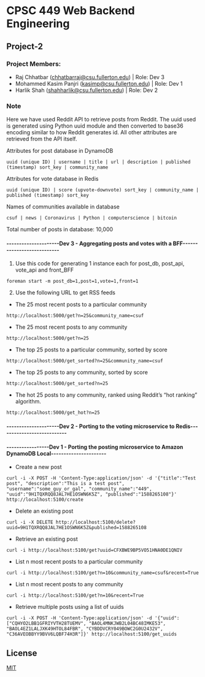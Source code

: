 # CPSC 449 Web Backend Engineering
## Project-2
### Project Members:
* Raj Chhatbar (chhatbarraj@csu.fullerton.edu) | Role: Dev 3
* Mohammed Kasim Panjri (kasimp@csu.fullerton.edu) | Role: Dev 1
* Harlik Shah (shahharlik@csu.fullerton.edu) | Role: Dev 2 


### Note
Here we have used Reddit API to retrieve posts from Reddit. 
The uuid used is generated using Python uuid module and then converted to base36 encoding similar to how Reddit generates id.
All other attributes are retrieved from the API itself.

Attributes for post database in DynamoDB
```
uuid (unique ID) | username | title | url | description | published (timestamp) sort_key | community_name
```
Attributes for vote database in Redis
```
uuid (unique ID) | score (upvote-downvote) sort_key | community_name | published (timestamp) sort_key
```

Names of communities available in database
```
csuf | news | Coronavirus | Python | computerscience | bitcoin
```

Total number of posts in database: 10,000

#### ---------------------Dev 3 - Aggregating posts and votes with a BFF---------------------------
1) Use this code for generating 1 instance each for post_db, post_api, vote_api and front_BFF
```shell script
foreman start -m post_db=1,post=1,vote=1,front=1
```

2) Use the following URL to get RSS feeds

  * The 25 most recent posts to a particular community
```
http://localhost:5000/get?n=25&community_name=csuf
```
  * The 25 most recent posts to any community
```
http://localhost:5000/get?n=25
```
  * The top 25 posts to a particular community, sorted by score
```
http://localhost:5000/get_sorted?n=25&community_name=csuf
```
  * The top 25 posts to any community, sorted by score
```
http://localhost:5000/get_sorted?n=25
```
  * The hot 25 posts to any community, ranked using Reddit’s “hot ranking” algorithm.
```
http://localhost:5000/get_hot?n=25
```

#### ---------------------Dev 2 - Porting to the voting microservice to Redis---------------------------


#### -----------------Dev 1 - Porting the posting microservice to Amazon DynamoDB Local----------------------
* Create a new post
```shell script
curl -i -X POST -H 'Content-Type:application/json' -d '{"title":"Test post", "description":"This is a test post", "username":"some_guy_or_gal", "community_name":"449", "uuid":"9H1TQXRQQ8JAL7HE1OSWN6K5Z", "published":"1588265108"}' http://localhost:5100/create
```
* Delete an existing post
```shell script
curl -i -X DELETE http://localhost:5100/delete?uuid=9H1TQXRQQ8JAL7HE1OSWN6K5Z&published=1588265108
```
* Retrieve an existing post
```shell script
curl -i http://localhost:5100/get?uuid=CFXBWE9BP5VO51HNA0DE1QNIV
```
* List n most recent posts to a particular community
```shell script
curl -i http://localhost:5100/get?n=10&community_name=csuf&recent=True
```
* List n most recent posts to any community
```shell script
curl -i http://localhost:5100/get?n=10&recent=True
```
* Retrieve multiple posts using a list of uuids
```shell script
curl -i -X POST -H 'Content-Type:application/json' -d '{"uuid":["CQHYO2LBB1GFRIYVTH28TUEMV", "BAOL4MNKJWB2L04BC48IMKE53", "BAOL4EZ1LALJXK49HTOL84FBR", "CYBDDVCRY049BOWC2G0U2432V", "C36AVEOBBYY9BVV6LQBF74H3R"]}' http://localhost:5100/get_uuids
```
## License
[MIT](https://choosealicense.com/licenses/mit/)
